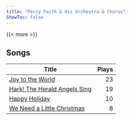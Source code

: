 ```yaml
---
title: "Percy Faith & His Orchestra & Chorus"
ShowToc: false
---
```


{{< more >}}

## Songs
Title | Plays 
----- | -----: 
[Joy to the World](/songs/joy-to-the-world) | 23
[Hark! The Herald Angels Sing](/songs/hark-the-herald-angels-sing) | 19
[Happy Holiday](/songs/happy-holiday) | 10
[We Need a Little Christmas](/songs/we-need-a-little-christmas) | 8

